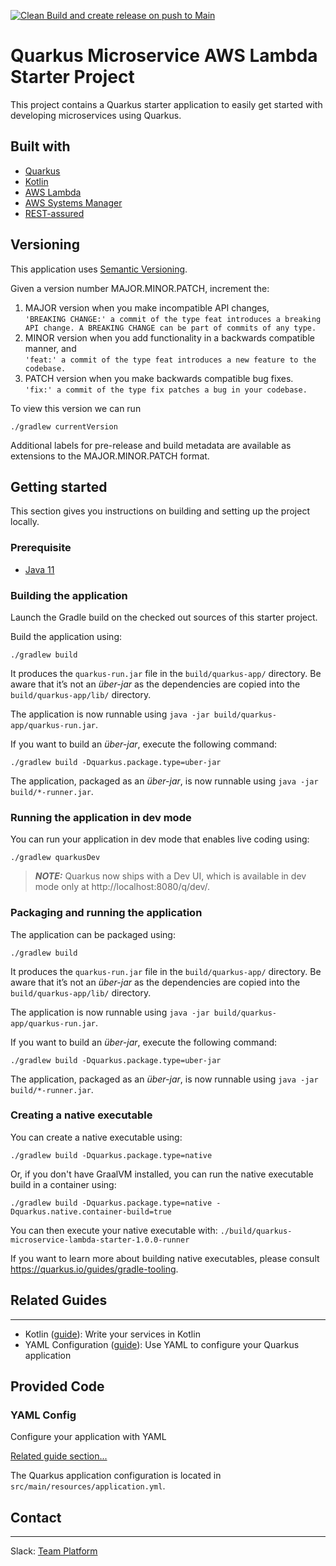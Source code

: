 [![Clean Build and create release on push to Main](https://github.com/yara-digitalproduction/quarkus-microservice-starter-lambda/actions/workflows/create-release.yml/badge.svg?branch=main)](https://github.com/yara-digitalproduction/quarkus-microservice-starter-lambda/actions/workflows/create-release.yml)
# Quarkus Microservice AWS Lambda Starter Project
This project contains a Quarkus starter application to easily get started with developing microservices using Quarkus. 

## Built with
* [Quarkus](https://quarkus.io)
* [Kotlin](https://kotlinlang.org/)
* [AWS Lambda](https://aws.amazon.com/lambda/)
* [AWS Systems Manager](https://docs.aws.amazon.com/systems-manager/index.html)
* [REST-assured](https://rest-assured.io/)

## Versioning
This application uses [Semantic Versioning](https://www.conventionalcommits.org/en/v1.0.0/).

Given a version number MAJOR.MINOR.PATCH, increment the:

1. MAJOR version when you make incompatible API changes,
</br>```'BREAKING CHANGE:' a commit of the type feat introduces a breaking API change. A BREAKING CHANGE can be part of commits of any type.```
2. MINOR version when you add functionality in a backwards compatible manner, and
</br>```'feat:' a commit of the type feat introduces a new feature to the codebase.```
3. PATCH version when you make backwards compatible bug fixes.
</br>```'fix:' a commit of the type fix patches a bug in your codebase.```

To view this version we can run
```shell script
./gradlew currentVersion
```
Additional labels for pre-release and build metadata are available as extensions to the MAJOR.MINOR.PATCH format.

## Getting started
This section gives you instructions on building and setting up the project locally.

### Prerequisite
* [Java 11](https://www.oracle.com/java/technologies/javase/jdk11-archive-downloads.html)

### Building the application
Launch the Gradle build on the checked out sources of this starter project.

Build the application using:
```shell script
./gradlew build
```
It produces the `quarkus-run.jar` file in the `build/quarkus-app/` directory.
Be aware that it’s not an _über-jar_ as the dependencies are copied into the `build/quarkus-app/lib/` directory.

The application is now runnable using `java -jar build/quarkus-app/quarkus-run.jar`.

If you want to build an _über-jar_, execute the following command:
```shell script
./gradlew build -Dquarkus.package.type=uber-jar
```

The application, packaged as an _über-jar_, is now runnable using `java -jar build/*-runner.jar`.


### Running the application in dev mode

You can run your application in dev mode that enables live coding using:
```shell script
./gradlew quarkusDev
```

> **_NOTE:_**  Quarkus now ships with a Dev UI, which is available in dev mode only at http://localhost:8080/q/dev/.

### Packaging and running the application

The application can be packaged using:
```shell script
./gradlew build
```
It produces the `quarkus-run.jar` file in the `build/quarkus-app/` directory.
Be aware that it’s not an _über-jar_ as the dependencies are copied into the `build/quarkus-app/lib/` directory.

The application is now runnable using `java -jar build/quarkus-app/quarkus-run.jar`.

If you want to build an _über-jar_, execute the following command:
```shell script
./gradlew build -Dquarkus.package.type=uber-jar
```

The application, packaged as an _über-jar_, is now runnable using `java -jar build/*-runner.jar`.

### Creating a native executable

You can create a native executable using: 
```shell script
./gradlew build -Dquarkus.package.type=native
```

Or, if you don't have GraalVM installed, you can run the native executable build in a container using: 
```shell script
./gradlew build -Dquarkus.package.type=native -Dquarkus.native.container-build=true
```

You can then execute your native executable with: `./build/quarkus-microservice-lambda-starter-1.0.0-runner`

If you want to learn more about building native executables, please consult https://quarkus.io/guides/gradle-tooling.

## Related Guides
***

- Kotlin ([guide](https://quarkus.io/guides/kotlin)): Write your services in Kotlin
- YAML Configuration ([guide](https://quarkus.io/guides/config#yaml)): Use YAML to configure your Quarkus application

## Provided Code

### YAML Config

Configure your application with YAML

[Related guide section...](https://quarkus.io/guides/config-reference#configuration-examples)

The Quarkus application configuration is located in `src/main/resources/application.yml`.

## Contact
***
Slack: [Team Platform](https://yaradigitalproduction.slack.com/archives/C01LF97E6TA)

